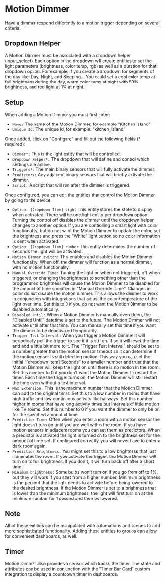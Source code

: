 # Motion Dimmer
Have a dimmer respond differently to a motion trigger depending on several criteria.

## Dropdown Helper
A Motion Dimmer must be associated with a dropdown helper (input_select).  Each option in the dropdown will create entities to set the light parameters (brightness, color temp, rgb) as well as a duration for that dropdown option.
For example:  if you create a dropdown for segments of the day like: Day, Night, and Sleeping…
You could set a cool color temp at full brightness during the day, warm color temp at night with 50% brightness, and red light at 1% at night.

## Setup
When adding a Motion Dimmer you must first enter:

- `Name:` The name of the Motion Dimmer, for example "Kitchen Island"
- `Unique Id:` The unique id, for example: “kitchen_island”

Once added, click on "Configure" and fill out the following fields (* required):

- `Dimmer*:` This is the light entity that will be controlled.
- `Dropdown Helper*:`  The dropdown that will define and control which settings are active.
- `Triggers*:`  The main binary sensors that will fully activate the dimmer.
- `Predictors:`  Any adjacent binary sensors that will briefly activate the dimmer.
- `Script:`  A script that will run after the dimmer is triggered.

Once configured, you can edit the entities that control the Motion Dimmer by going to the device.

- `Option: [Dropdown Item] light`  This entity stores the state to display when activated.  There will be one light entity per dropdown option.  Turning the control off disables the dimmer until the dropdown helper changes to another option.  If you are controlling a smart light with color functionality, but do not want the Motion Dimmer to update the color, set the brightness and press the “White” light button so no color information is sent when activated.
- `Option: [Dropdown Item] number`  This entity determines the number of seconds the light will be activated.
- `Motion Dimmer switch:`  This enables and disables the Motion Dimmer functionality.  When off, the dimmer will function as a normal dimmer, with no motion functionality.
- `Manual Override Time:`  Turning the light on when not triggered, off when triggered, or changing the brightness to something other than the programmed brightness will cause the Motion Dimmer to be disabled for the amount of time specified in “Manual Override Time”. Changes in color do not disable the motion dimmer.  This allows the dimmer to work in conjunction with integrations that adjust the color temperature of the light over time.  Set this to 0 if you do not want the Motion Dimmer to be disabled automatically.
- `Disabled Until:`  When a Motion Dimmer is manually overridden, the “Disabled Until” datetime is set to the future.  The Motion Dimmer will not activate until after that time.  You can manually set this time if you want the dimmer to be deactivated temporarily.
- `Trigger Test Interval:`  When you trigger a Motion Dimmer it will periodically poll the trigger to see if it is still on.  If so it will reset the time and add a little bit more to it.  The “Trigger Test Interval” should be set to a number greater than the motion sensor timeout so it can determine if the motion sensor is still detecting motion.  This way you can set the initial “[dropdown item] Seconds” to a smaller number and trust that the Motion Dimmer will keep the light on until there is no motion in the room.  Set this number to 0 if you don’t want the Motion Dimmer to restart the timer.  Each time the trigger turns on, the Motion Dimmer will still restart the time even without a test interval.
- `Max Extension:`  This is the maximum number that the Motion Dimmer can add to the original timer.  Set this to a low number in rooms that have high traffic and low continuous activity like hallways.  Set this number higher in rooms that have long activity times but intervals of little motion like TV rooms.  Set this number to 0 if you want the dimmer to only be on for the specified amount of time.
- `Prediction Time:`  Often when you enter a room with a motion sensor the light doesn’t turn on until you are well within the room.  If you have motion sensors in adjacent rooms you can set them as predictors.  When a predictor is activated the light is turned on to the brightness set for the amount of time set.  If configured correctly, you will never have to enter a dark room again.
- `Prediction Brightness:`  You might set this to a low brightness that just illuminates the room.  If you activate the trigger, the Motion Dimmer will turn on to full brightness.  If you don't, it will turn back off after a short time.
- `Minimum brightness:`  Some bulbs won’t turn on if you go from off to 1%, but they will work if you start from a higher number.  Minimum brightness is the percent that the light needs to activate before being lowered to the desired brightness.  If the Motion Dimmer is set to a brightness that is lower than the minimum brightness, the light will first turn on at the minimum number for 1 second and then be lowered.

## Note
All of these entities can be manipulated with automations and scenes to add more sophisticated functionality.  Adding these entities to groups can allow for convenient dashboards, as well.

## Timer
Motion Dimmer also provides a sensor which tracks the timer.  The state and attributes can be used in conjunction with the  “Timer Bar Card” custom integration to display a countdown timer in dashboards.
